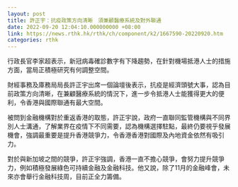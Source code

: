 ```yaml
---
layout: post
title: 許正宇：抗疫政策方向清晰　須兼顧醫療系統及對外聯通
date: 2022-09-20 12:04:10.000000000 +08:00
link: https://news.rthk.hk/rthk/ch/component/k2/1667590-20220920.htm
categories: rthk
---
```


行政長官李家超表示，新冠病毒確診數字有下降趨勢，在針對機場抵港人士的措施方面，當局正積極研究有何調整空間。

財經事務及庫務局局長許正宇出席一個論壇後表示，抗疫是經濟頭號大事，認為目前政策方向清晰，在兼顧醫療系統的情況下，進一步令抵港人士能獲得更大的便利，令香港與國際聯通有最大空間。

被問到金融機構對於重返香港的取態，許正宇說，政府一直聯同監管機構與不同界別人士溝通，了解業界在疫情下不同需要，認為機構選擇駐點，最終仍要視乎發展機會，強調最重要是提升香港競爭力，令香港香港對國際及內地資金依然有吸引力。

對於與新加坡之間的競爭，許正宇強調，香港一直不擔心競爭，會努力提升競爭力，例如積極發展綠色可持續金融及金融科技。他又說，除了11月的金融峰會，未來亦會舉行金融科技周，目前正全力籌備。
